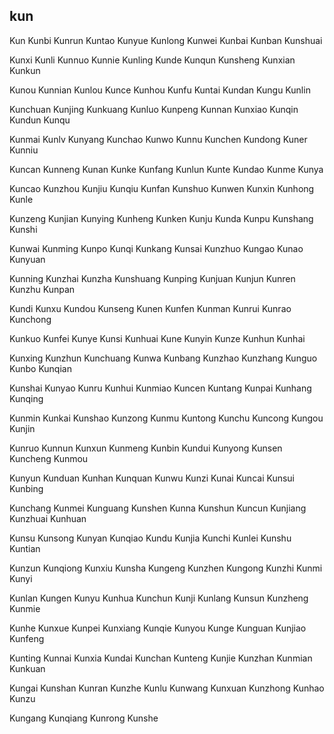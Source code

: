 kun
---

Kun Kunbi Kunrun Kuntao Kunyue Kunlong Kunwei Kunbai Kunban Kunshuai

Kunxi Kunli Kunnuo Kunnie Kunling Kunde Kunqun Kunsheng Kunxian Kunkun

Kunou Kunnian Kunlou Kunce Kunhou Kunfu Kuntai Kundan Kungu Kunlin

Kunchuan Kunjing Kunkuang Kunluo Kunpeng Kunnan Kunxiao Kunqin Kundun Kunqu

Kunmai Kunlv Kunyang Kunchao Kunwo Kunnu Kunchen Kundong Kuner Kunniu

Kuncan Kunneng Kunan Kunke Kunfang Kunlun Kunte Kundao Kunme Kunya

Kuncao Kunzhou Kunjiu Kunqiu Kunfan Kunshuo Kunwen Kunxin Kunhong Kunle

Kunzeng Kunjian Kunying Kunheng Kunken Kunju Kunda Kunpu Kunshang Kunshi

Kunwai Kunming Kunpo Kunqi Kunkang Kunsai Kunzhuo Kungao Kunao Kunyuan

Kunning Kunzhai Kunzha Kunshuang Kunping Kunjuan Kunjun Kunren Kunzhu Kunpan

Kundi Kunxu Kundou Kunseng Kunen Kunfen Kunman Kunrui Kunrao Kunchong

Kunkuo Kunfei Kunye Kunsi Kunhuai Kune Kunyin Kunze Kunhun Kunhai

Kunxing Kunzhun Kunchuang Kunwa Kunbang Kunzhao Kunzhang Kunguo Kunbo   Kunqian

Kunshai Kunyao Kunru Kunhui Kunmiao Kuncen Kuntang Kunpai Kunhang Kunqing

Kunmin Kunkai Kunshao Kunzong Kunmu Kuntong Kunchu Kuncong Kungou Kunjin

Kunruo Kunnun Kunxun Kunmeng Kunbin Kundui Kunyong Kunsen Kuncheng Kunmou

Kunyun Kunduan Kunhan Kunquan Kunwu Kunzi Kunai Kuncai Kunsui Kunbing

Kunchang Kunmei Kunguang Kunshen Kunna Kunshun Kuncun Kunjiang Kunzhuai Kunhuan

Kunsu Kunsong Kunyan Kunqiao Kundu Kunjia Kunchi Kunlei Kunshu Kuntian

Kunzun Kunqiong Kunxiu Kunsha Kungeng Kunzhen Kungong Kunzhi Kunmi Kunyi

Kunlan Kungen Kunyu Kunhua Kunchun Kunji Kunlang Kunsun Kunzheng Kunmie

Kunhe Kunxue Kunpei Kunxiang Kunqie Kunyou Kunge Kunguan Kunjiao Kunfeng

Kunting Kunnai Kunxia Kundai Kunchan Kunteng Kunjie Kunzhan Kunmian Kunkuan

Kungai Kunshan Kunran Kunzhe Kunlu Kunwang Kunxuan Kunzhong Kunhao Kunzu

Kungang Kunqiang Kunrong Kunshe 